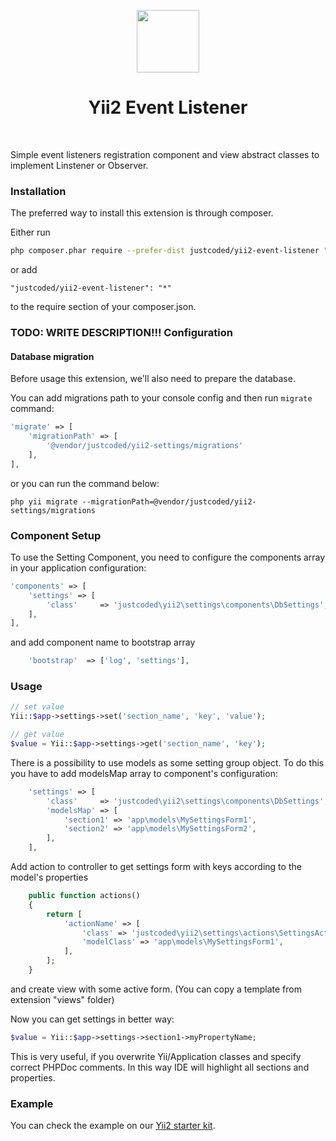 <p align="center">
    <a href="https://github.com/yiisoft" target="_blank">
        <img src="https://avatars0.githubusercontent.com/u/993323" height="100px">
    </a>
    <h1 align="center">Yii2 Event Listener</h1>
    <br>
</p>

Simple event listeners registration component and view abstract classes to implement Linstener or Observer.

### Installation

The preferred way to install this extension is through composer.

Either run

```bash
php composer.phar require --prefer-dist justcoded/yii2-event-listener "*"
```

or add

```
"justcoded/yii2-event-listener": "*"
```

to the require section of your composer.json.

### TODO: WRITE DESCRIPTION!!! Configuration

#### Database migration

Before usage this extension, we'll also need to prepare the database.

You can add migrations path to your console config and then run `migrate` command:

```php
'migrate' => [
    'migrationPath' => [
        '@vendor/justcoded/yii2-settings/migrations'
    ],
],
```

or you can run the command below:

```
php yii migrate --migrationPath=@vendor/justcoded/yii2-settings/migrations
```

### Component Setup

To use the Setting Component, you need to configure the components array in your application configuration:

```php
'components' => [
    'settings' => [
        'class'     => 'justcoded\yii2\settings\components\DbSettings',
    ],
],
```

and add component name to bootstrap array

```php
    'bootstrap'  => ['log', 'settings'],
```

### Usage

```php
// set value
Yii::$app->settings->set('section_name', 'key', 'value');

// get value
$value = Yii::$app->settings->get('section_name', 'key');
```

There is a possibility to use models as some setting group object. To do this you have to
add modelsMap array to component's configuration:

```php
    'settings' => [
        'class'     => 'justcoded\yii2\settings\components\DbSettings',
        'modelsMap' => [
            'section1' => 'app\models\MySettingsForm1',
            'section2' => 'app\models\MySettingsForm2',
        ],
    ],
```

Add action to controller to get settings form with keys according to the model's properties

```php
    public function actions()
    {
        return [
            'actionName' => [
                'class' => 'justcoded\yii2\settings\actions\SettingsAction',
                'modelClass' => 'app\models\MySettingsForm1',
            ],
        ];
    }
```
and create view with some active form. (You can copy a template from extension "views" folder) 

Now you can get settings in better way:

```php
$value = Yii::$app->settings->section1->myPropertyName;
```

This is very useful, if you overwrite Yii/Application classes and specify correct PHPDoc comments. 
In this way IDE will highlight all sections and properties.

### Example

You can check the example on our [Yii2 starter kit](https://github.com/justcoded/yii2-starter).